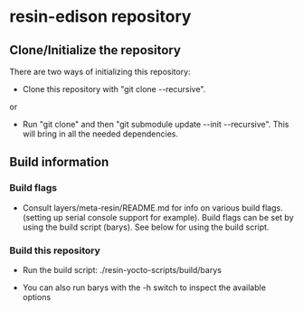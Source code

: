 #  resin-edison repository

## Clone/Initialize the repository

There are two ways of initializing this repository:
* Clone this repository with "git clone --recursive".

or

* Run "git clone" and then "git submodule update --init --recursive". This will bring in all the needed dependencies.

## Build information

### Build flags

* Consult layers/meta-resin/README.md for info on various build flags.
(setting up serial console support for example). Build flags can be set by using the build script (barys).
See below for using the build script.

### Build this repository

* Run the build script:
  ./resin-yocto-scripts/build/barys

* You can also run barys with the -h switch to inspect the available options